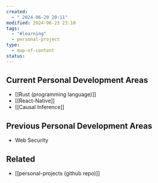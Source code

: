 ```yaml
---
created:
  - " 2024-06-20 20:11"
modified: 2024-06-23 23:10
tags:
  - "#learning"
  - personal-project
type:
  - map-of-content
status: 
---
```

## Current Personal Development Areas
* [[Rust (programming language)]]
* [[React-Native]]
* [[Causal Inference]]
## Previous Personal Development Areas
* Web Security 
## Related 
* [[personal-projects (github repo)]]

